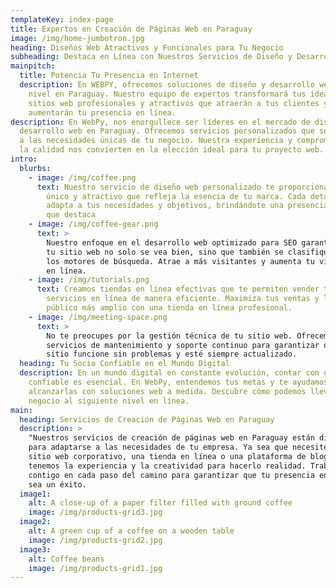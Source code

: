 ```yaml
---
templateKey: index-page
title: Expertos en Creación de Páginas Web en Paraguay
image: /img/home-jumbotron.jpg
heading: Diseños Web Atractivos y Funcionales para Tu Negocio
subheading: Destaca en Línea con Nuestros Servicios de Diseño y Desarrollo Web
mainpitch:
  title: Potencia Tu Presencia en Internet
  description: En WEBPY, ofrecemos soluciones de diseño y desarrollo web de primer
    nivel en Paraguay. Nuestro equipo de expertos transformará tus ideas en
    sitios web profesionales y atractivos que atraerán a tus clientes y
    aumentarán tu presencia en línea.
description: En WebPy, nos enorgullece ser líderes en el mercado de diseño y
  desarrollo web en Paraguay. Ofrecemos servicios personalizados que se adaptan
  a las necesidades únicas de tu negocio. Nuestra experiencia y compromiso con
  la calidad nos convierten en la elección ideal para tu proyecto web.
intro:
  blurbs:
    - image: /img/coffee.png
      text: Nuestro servicio de diseño web personalizado te proporciona un sitio web
        único y atractivo que refleja la esencia de tu marca. Cada detalle se
        adapta a tus necesidades y objetivos, brindándote una presencia en línea
        que destaca
    - image: /img/coffee-gear.png
      text: >
        Nuestro enfoque en el desarrollo web optimizado para SEO garantiza que
        tu sitio web no solo se vea bien, sino que también se clasifique bien en
        los motores de búsqueda. Atrae a más visitantes y aumenta tu visibilidad
        en línea.
    - image: /img/tutorials.png
      text: Creamos tiendas en línea efectivas que te permiten vender tus productos o
        servicios en línea de manera eficiente. Maximiza tus ventas y llega a un
        público más amplio con una tienda en línea profesional.
    - image: /img/meeting-space.png
      text: >
        No te preocupes por la gestión técnica de tu sitio web. Ofrecemos
        servicios de mantenimiento y soporte continuo para garantizar que tu
        sitio funcione sin problemas y esté siempre actualizado.
  heading: Tu Socio Confiable en el Mundo Digital
  description: En un mundo digital en constante evolución, contar con un socio
    confiable es esencial. En WebPy, entendemos tus metas y te ayudamos a
    alcanzarlas con soluciones web a medida. Descubre cómo podemos llevar tu
    negocio al siguiente nivel en línea.
main:
  heading: Servicios de Creación de Páginas Web en Paraguay
  description: >
    "Nuestros servicios de creación de páginas web en Paraguay están diseñados
    para adaptarse a las necesidades de tu empresa. Ya sea que necesites un
    sitio web corporativo, una tienda en línea o una plataforma de blogs,
    tenemos la experiencia y la creatividad para hacerlo realidad. Trabajamos
    contigo en cada paso del camino para garantizar que tu presencia en línea
    sea un éxito.
  image1:
    alt: A close-up of a paper filter filled with ground coffee
    image: /img/products-grid3.jpg
  image2:
    alt: A green cup of a coffee on a wooden table
    image: /img/products-grid2.jpg
  image3:
    alt: Coffee beans
    image: /img/products-grid1.jpg
---
```

